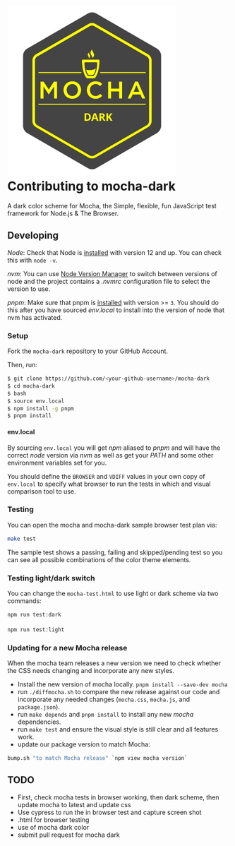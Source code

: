 # <img src="./images/mocha-dark-logo.svg" alt="Mocha Logo" /> Contributing to mocha-dark

A dark color scheme for Mocha, the Simple, flexible, fun JavaScript test framework for Node.js &amp; The Browser.

## Developing

*Node*: Check that Node is [installed](https://nodejs.org/en/download/) with version 12 and up. You can check this with `node -v`.

*nvm*: You can use [Node Version Manager](https://github.com/nvm-sh/nvm) to switch between versions of node and the project contains a *.nvmrc* configuration file to select the version to use.

*pnpm*: Make sure that pnpm is [installed](https://pnpm.js.org/installation/) with version >= `3`.  You should do this after you have sourced *env.local* to install into the version of node that nvm has activated.

### Setup

Fork the `mocha-dark` repository to your GitHub Account.

Then, run:

```sh
$ git clone https://github.com/<your-github-username>/mocha-dark
$ cd mocha-dark
$ bash
$ source env.local
$ npm install -g pnpm
$ pnpm install
```

#### env.local

By sourcing `env.local` you will get *npm* aliased to *pnpm* and will have the correct *node* version via *nvm* as well as get your *PATH* and some other environment variables set for you.

You should define the `BROWSER` and `VDIFF` values in your own copy of `env.local` to specify what browser to run the tests in which and visual comparison tool to use.

### Testing

You can open the mocha and mocha-dark sample browser test plan via:

```sh
make test
```

The sample test shows a passing, failing and skipped/pending test so you can see all possible combinations of the color theme elements.

### Testing light/dark switch

You can change the `mocha-test.html` to use light or dark scheme via two commands:

```sh
npm run test:dark

npm run test:light
```

### Updating for a new Mocha release

When the mocha team releases a new version we need to check whether the CSS needs changing and incorporate any new styles.

* Install the new version of mocha locally. `pnpm install --save-dev mocha`
* run `./diffmocha.sh` to compare the new release against our code and incorporate any needed changes (`mocha.css`, `mocha.js`, and `package.json`).
* run `make depends` and `pnpm install` to install any new *mocha* dependencies.
* run `make test` and ensure the visual style is still clear and all features work.
* update our package version to match Mocha:

```sh
bump.sh "to match Mocha release" `npm view mocha version`
```

## TODO

* First, check mocha tests in browser working, then dark scheme, then update mocha to latest and update css
* Use cypress to run the in browser test and capture screen shot
* .html for browser testing
* use of mocha dark color
* submit pull request for mocha dark
